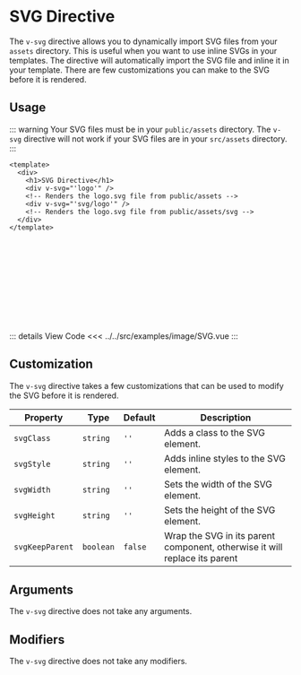 <script setup> 
import SVG from "../../src/examples/image/SVG.vue"
</script>

# SVG Directive

The `v-svg` directive allows you to dynamically import SVG files from your `assets` directory. This is useful when you want to use inline SVGs in your templates. The directive will automatically import the SVG file and inline it in your template. There are few customizations you can make to the SVG before it is rendered.

## Usage

::: warning
Your SVG files must be in your `public/assets` directory. The `v-svg` directive will not work if your SVG files are in your `src/assets` directory.
:::

```vue
<template>
  <div>
    <h1>SVG Directive</h1>
    <div v-svg="'logo'" />
    <!-- Renders the logo.svg file from public/assets -->
    <div v-svg="'svg/logo'" />
    <!-- Renders the logo.svg file from public/assets/svg -->
  </div>
</template>
```

<SVG/>

::: details View Code
<<< ../../src/examples/image/SVG.vue
:::

## Customization

The `v-svg` directive takes a few customizations that can be used to modify the SVG before it is rendered.

| Property        | Type      | Default | Description                                                                |
| --------------- | --------- | ------- | -------------------------------------------------------------------------- |
| `svgClass`      | `string`  | `''`    | Adds a class to the SVG element.                                           |
| `svgStyle`      | `string`  | `''`    | Adds inline styles to the SVG element.                                     |
| `svgWidth`      | `string`  | `''`    | Sets the width of the SVG element.                                         |
| `svgHeight`     | `string`  | `''`    | Sets the height of the SVG element.                                        |
| `svgKeepParent` | `boolean` | `false` | Wrap the SVG in its parent component, otherwise it will replace its parent |

## Arguments

The `v-svg` directive does not take any arguments.

## Modifiers

The `v-svg` directive does not take any modifiers.
